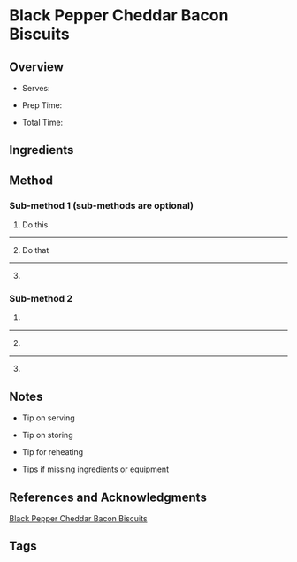 # Black Pepper Cheddar Bacon Biscuits

## Overview

- Serves:

- Prep Time:

- Total Time:

## Ingredients



## Method

### Sub-method 1 (sub-methods are optional)

1. Do this
---
2. Do that
---
3.

### Sub-method 2

1.
---
2.
---
3.

## Notes

- Tip on serving

- Tip on storing

- Tip for reheating

- Tips if missing ingredients or equipment

## References and Acknowledgments

[Black Pepper Cheddar Bacon Biscuits](https://damndelicious.net/2018/08/21/black-pepper-cheddar-bacon-biscuits/)

## Tags


